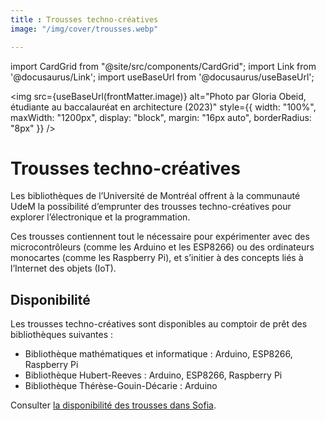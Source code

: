 ```yaml
---
title : Trousses techno-créatives
image: "/img/cover/trousses.webp"

---
```


import CardGrid from "@site/src/components/CardGrid";
import Link from '@docusaurus/Link';
import useBaseUrl from '@docusaurus/useBaseUrl';

<img 
  src={useBaseUrl(frontMatter.image)} 
  alt="Photo par Gloria Obeid, étudiante au baccalauréat en architecture (2023)"
  style={{
    width: "100%",
    maxWidth: "1200px",
    display: "block",
    margin: "16px auto",
    borderRadius: "8px"
  }} 
/>

# Trousses techno-créatives

Les bibliothèques de l’Université de Montréal offrent à la communauté UdeM la possibilité d’emprunter des trousses techno-créatives pour explorer l’électronique et la programmation.

Ces trousses contiennent tout le nécessaire pour expérimenter avec des microcontrôleurs (comme les Arduino et les ESP8266) ou des ordinateurs monocartes (comme les Raspberry Pi), et s’initier à des concepts liés à l’Internet des objets (IoT).

## Disponibilité
Les trousses techno-créatives sont disponibles au comptoir de prêt des bibliothèques suivantes :

- Bibliothèque mathématiques et informatique : Arduino, ESP8266, Raspberry Pi
- Bibliothèque Hubert-Reeves : Arduino, ESP8266, Raspberry Pi
- Bibliothèque Thérèse-Gouin-Décarie : Arduino

Consulter [la disponibilité des trousses dans Sofia](https://umontreal.on.worldcat.org/oclc/1285957249).